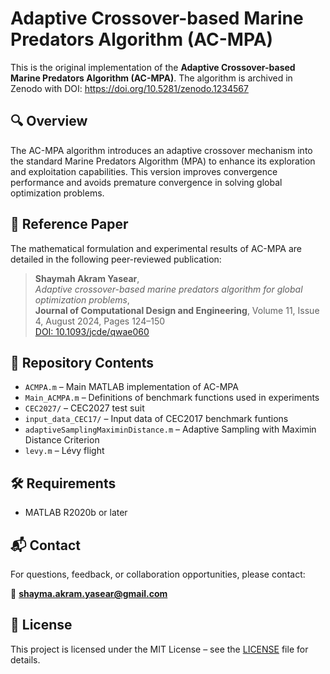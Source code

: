 # Adaptive Crossover-based Marine Predators Algorithm (AC-MPA)

This is the original implementation of the **Adaptive Crossover-based Marine Predators Algorithm (AC-MPA)**. The algorithm is archived in Zenodo with DOI: https://doi.org/10.5281/zenodo.1234567 

## 🔍 Overview

The AC-MPA algorithm introduces an adaptive crossover mechanism into the standard Marine Predators Algorithm (MPA) to enhance its exploration and exploitation capabilities. This version improves convergence performance and avoids premature convergence in solving global optimization problems.

## 📘 Reference Paper

The mathematical formulation and experimental results of AC-MPA are detailed in the following peer-reviewed publication:

> **Shaymah Akram Yasear**,  
> *Adaptive crossover-based marine predators algorithm for global optimization problems*,  
> **Journal of Computational Design and Engineering**, Volume 11, Issue 4, August 2024, Pages 124–150  
> [DOI: 10.1093/jcde/qwae060](https://doi.org/10.1093/jcde/qwae060)

## 📁 Repository Contents

- `ACMPA.m` – Main MATLAB implementation of AC-MPA  
- `Main_ACMPA.m` – Definitions of benchmark functions used in experiments
- `CEC2027/` – CEC2027 test suit
- `input_data_CEC17/` – Input data of CEC2017 benchmark funtions
- `adaptiveSamplingMaximinDistance.m` – Adaptive Sampling with Maximin Distance Criterion
- `levy.m` – Lévy flight


## 🛠️ Requirements

- MATLAB R2020b or later

## 📬 Contact

For questions, feedback, or collaboration opportunities, please contact:

📧 **shayma.akram.yasear@gmail.com**

## 📜 License

This project is licensed under the MIT License – see the [LICENSE](LICENSE) file for details.

